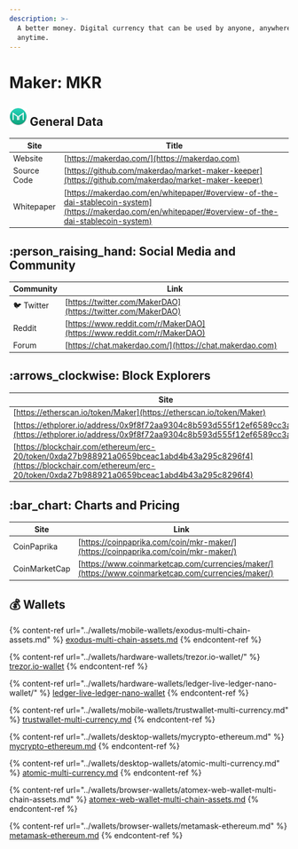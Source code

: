 ```yaml
---
description: >-
  A better money. Digital currency that can be used by anyone, anywhere,
  anytime.
---
```


# Maker: MKR

## <img src="../.gitbook/assets/mkr.png" alt="" data-size="original"> General Data

| Site        | Title                                                                                                                                                  |
| ----------- | ------------------------------------------------------------------------------------------------------------------------------------------------------ |
| Website     | [https://makerdao.com/](https://makerdao.com)                                                                                                          |
| Source Code | [https://github.com/makerdao/market-maker-keeper](https://github.com/makerdao/market-maker-keeper)                                                     |
| Whitepaper  | [https://makerdao.com/en/whitepaper/#overview-of-the-dai-stablecoin-system](https://makerdao.com/en/whitepaper/#overview-of-the-dai-stablecoin-system) |

## :person\_raising\_hand: Social Media and Community

| Community      | Link                                                                   |
| -------------- | ---------------------------------------------------------------------- |
| :bird: Twitter | [https://twitter.com/MakerDAO](https://twitter.com/MakerDAO)           |
| Reddit         | [https://www.reddit.com/r/MakerDAO](https://www.reddit.com/r/MakerDAO) |
| Forum          | [https://chat.makerdao.com/](https://chat.makerdao.com)                |

## :arrows\_clockwise: Block Explorers

| Site                                                                                                                                                                               |
| ---------------------------------------------------------------------------------------------------------------------------------------------------------------------------------- |
| [https://etherscan.io/token/Maker](https://etherscan.io/token/Maker)                                                                                                               |
| [https://ethplorer.io/address/0x9f8f72aa9304c8b593d555f12ef6589cc3a579a2](https://ethplorer.io/address/0x9f8f72aa9304c8b593d555f12ef6589cc3a579a2)                                 |
| [https://blockchair.com/ethereum/erc-20/token/0xda27b988921a0659bceac1abd4b43a295c8296f4](https://blockchair.com/ethereum/erc-20/token/0xda27b988921a0659bceac1abd4b43a295c8296f4) |

## :bar\_chart: Charts and Pricing

| Site          | Link                                                                                               |
| ------------- | -------------------------------------------------------------------------------------------------- |
| CoinPaprika   | [https://coinpaprika.com/coin/mkr-maker/](https://coinpaprika.com/coin/mkr-maker/)                 |
| CoinMarketCap | [https://www.coinmarketcap.com/currencies/maker/](https://www.coinmarketcap.com/currencies/maker/) |

## :moneybag: Wallets

{% content-ref url="../wallets/mobile-wallets/exodus-multi-chain-assets.md" %}
[exodus-multi-chain-assets.md](../wallets/mobile-wallets/exodus-multi-chain-assets.md)
{% endcontent-ref %}

{% content-ref url="../wallets/hardware-wallets/trezor.io-wallet/" %}
[trezor.io-wallet](../wallets/hardware-wallets/trezor.io-wallet/)
{% endcontent-ref %}

{% content-ref url="../wallets/hardware-wallets/ledger-live-ledger-nano-wallet/" %}
[ledger-live-ledger-nano-wallet](../wallets/hardware-wallets/ledger-live-ledger-nano-wallet/)
{% endcontent-ref %}

{% content-ref url="../wallets/mobile-wallets/trustwallet-multi-currency.md" %}
[trustwallet-multi-currency.md](../wallets/mobile-wallets/trustwallet-multi-currency.md)
{% endcontent-ref %}

{% content-ref url="../wallets/desktop-wallets/mycrypto-ethereum.md" %}
[mycrypto-ethereum.md](../wallets/desktop-wallets/mycrypto-ethereum.md)
{% endcontent-ref %}

{% content-ref url="../wallets/desktop-wallets/atomic-multi-currency.md" %}
[atomic-multi-currency.md](../wallets/desktop-wallets/atomic-multi-currency.md)
{% endcontent-ref %}

{% content-ref url="../wallets/browser-wallets/atomex-web-wallet-multi-chain-assets.md" %}
[atomex-web-wallet-multi-chain-assets.md](../wallets/browser-wallets/atomex-web-wallet-multi-chain-assets.md)
{% endcontent-ref %}

{% content-ref url="../wallets/browser-wallets/metamask-ethereum.md" %}
[metamask-ethereum.md](../wallets/browser-wallets/metamask-ethereum.md)
{% endcontent-ref %}

